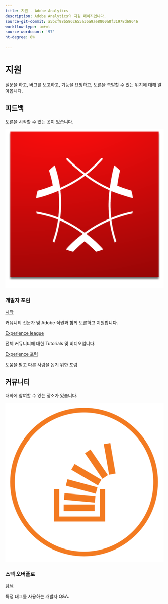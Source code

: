 ```yaml
---
title: 지원 - Adobe Analytics
description: Adobe Analytics의 지원 페이지입니다.
source-git-commit: a5bcf98b586c655a36a9ae8800a8f31978d68646
workflow-type: tm+mt
source-wordcount: '97'
ht-degree: 8%

---
```



# 지원

질문을 하고, 버그를 보고하고, 기능을 요청하고, 토론을 촉발할 수 있는 위치에 대해 알아봅니다.

## 피드백

토론을 시작할 수 있는 곳이 있습니다.

![Adobe Experience Cloud](experience_cloud.png)

### 개발자 포럼

[시작](https://adobe.io)

커뮤니티 전문가 및 Adobe 직원과 함께 토론하고 지원합니다.

[Experience league](https://adobe.io)

전체 커뮤니티에 대한 Tutorials 및 비디오입니다.

[Experience 포럼](https://adobe.io)

도움을 받고 다른 사람을 돕기 위한 포럼

## 커뮤니티

대화에 참여할 수 있는 장소가 있습니다.

![스택 오버플로](stack-overflow.png)

### 스택 오버플로

[탐색](https://adobe.io)

특정 태그를 사용하는 개발자 Q&amp;A.

